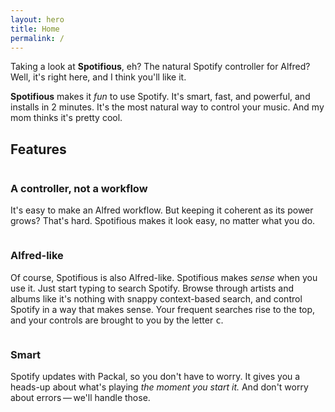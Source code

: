 ```yaml
---
layout: hero
title: Home
permalink: /
---
```


Taking a look at <strong>Spotifious</strong>, eh? The natural
Spotify controller for Alfred? Well, it's right here, and
I think you'll like it.

<strong>Spotifious</strong> makes it <em>fun</em> to use
Spotify. It's smart, fast, and powerful, and installs in
2 minutes. It's the most natural way to control your music.
And my mom thinks it's pretty cool.

<h2>Features</h2>

<section class="feature">
	<img src="{{site.baseurl}}/img/hero_shot.png?TODO" alt="">
	<h3>A controller, not a workflow</h3>
	<p>
		It's easy to make an Alfred workflow. But keeping it
		coherent as its power grows? That's hard. Spotifious
		makes it look easy, no matter what you do.
	</p>
</section>

<section class="feature">
	<img src="{{site.baseurl}}/img/hero_shot.png?TODO" alt="">
	<h3>Alfred-like</h3>
	<p>
		Of course, Spotifious is also Alfred-like. Spotifious
		makes <em>sense</em> when you use it. Just start
		typing to search Spotify. Browse through artists and
		albums like it's nothing with snappy context-based
		search, and control Spotify in a way that makes sense.
		Your frequent searches rise to the top, and your
		controls are brought to you by the letter <kbd>c</kbd>.
	</p>
</section>

<section class="feature">
	<img src="{{site.baseurl}}/img/hero_shot.png?TODO" alt="">
	<h3>Smart</h3>
	<p>
		Spotify updates with Packal, so you don't have to
		worry. It gives you a heads-up about what's playing
		<em>the moment you start it.</em> And don't worry
		about errors&thinsp;&mdash;&thinsp;we'll handle those.
	</p>
</section>
<!-- 
<ul class="feature-list">
	<li>
		<h3></h3>
		<p></p>
	</li>
</ul> -->